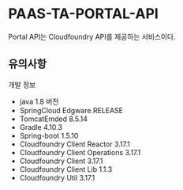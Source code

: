 # PAAS-TA-PORTAL-API

Portal API는 Cloudfoundry API를 제공하는 서비스이다.

## 유의사항

개발 정보
- java 1.8 버전
- SpringCloud Edgware.RELEASE 
- TomcatEmded 8.5.14
- Gradle 4.10.3
- Spring-boot 1.5.10
- Cloudfoundry Client Reactor 3.17.1
- Cloudfoundry Client Operations 3.17.1
- Cloudfoundry Client 3.17.1
- Cloudfoundry Client Lib 1.1.3
- Cloudfoundry Util 3.17.1
